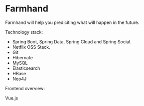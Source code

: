 # Farmhand
Farmhand will help you prediciting what will happen in the future.

Technology stack:

- Spring Boot, Spring Data, Spring Cloud and Spring Social.
- Netflix OSS Stack.
- Git
- Hibernate
- MySQL
- Elasticsearch
- HBase
- Neo4J

Frontend overview:

Vue.js



